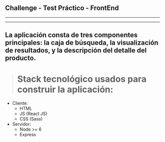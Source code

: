 ## Challenge - Test Práctico - FrontEnd
------------------------------------------------------
------------------------------------------------------
La aplicación consta de tres componentes principales: la caja de búsqueda, la visualización de
resultados, y la descripción del detalle del producto.
-------------------------------------------------------

># Stack tecnológico usados para construir la aplicación:
  - Cliente:
      - HTML
      - JS (React JS)
      - CSS (Sass)
  - Servidor:
      - Node >= 6
      - Express
